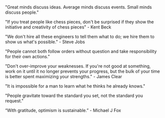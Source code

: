 "Great minds discuss ideas. Average minds discuss events. Small minds discuss people."

"If you treat people like chess pieces, don't be surprised if they show the initiative and creativity of chess pieces" - Kent Beck

"We don't hire all these engineers to tell them what to do; we hire them to show us what's possible." - Steve Jobs

"People cannot both follow orders without question and take responsibility for their own actions."

"Don't over-improve your weaknesses. If you're not good at something, work on it until it no longer prevents your progress, but the bulk of your time is better spent maximizing your strengths." - James Clear 

"It is impossible for a man to learn what he thinks he already knows."

"People gravitate toward the standard you set, not the standard you request."

“With gratitude, optimism is sustainable.” - Michael J Fox